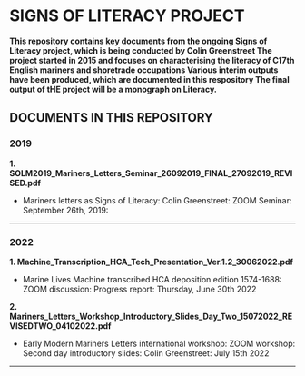 # **SIGNS OF LITERACY PROJECT**

**This repository contains key documents from the ongoing Signs of Literacy project, which is being conducted by Colin Greenstreet
The project started in 2015 and focuses on characterising the literacy of C17th English mariners and shoretrade occupations
Various interim outputs have been produced, which are documented in this respository
The final output of tHE project will be a monograph on Literacy.**

## DOCUMENTS IN THIS REPOSITORY

### **2019**

**1. SOLM2019_Mariners_Letters_Seminar_26092019_FINAL_27092019_REVISED.pdf**
- Mariners letters as Signs of Literacy: Colin Greenstreet: ZOOM Seminar: September 26th, 2019: 

-----

### **2022**

**1. Machine_Transcription_HCA_Tech_Presentation_Ver.1.2_30062022.pdf**
- Marine Lives Machine transcribed HCA deposition edition 1574-1688: ZOOM discussion: Progress report: Thursday, June 30th 2022

**2. Mariners_Letters_Workshop_Introductory_Slides_Day_Two_15072022_REVISEDTWO_04102022.pdf**
- Early Modern Mariners Letters international workshop: ZOOM workshop: Second day introductory slides: Colin Greenstreet: July 15th 2022

- ----



   
